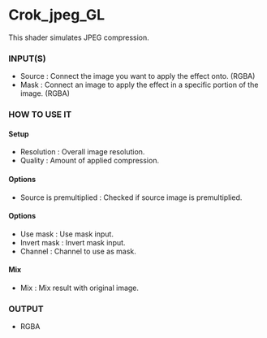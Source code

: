 # Crok_jpeg_GL

This shader simulates JPEG compression.

### INPUT(S)
* Source : Connect the image you want to apply the effect onto. (RGBA)
* Mask : Connect an image to apply the effect in a specific portion of the image. (RGBA)

### HOW TO USE IT

#### Setup

* Resolution : Overall image resolution.
* Quality : Amount of applied compression.

#### Options

* Source is premultiplied : Checked if source image is premultiplied.

#### Options

* Use mask : Use mask input.
* Invert mask : Invert mask input.
* Channel : Channel to use as mask.

#### Mix

* Mix : Mix result with original image.

### OUTPUT
* RGBA
